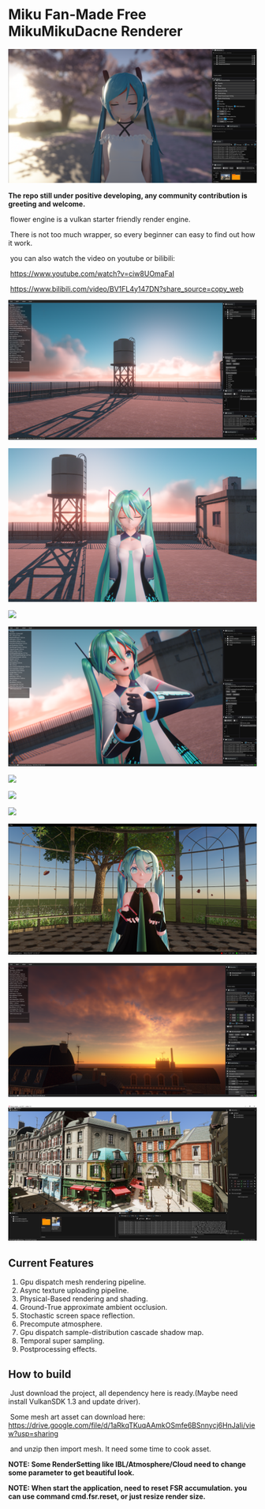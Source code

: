 # Miku Fan-Made Free MikuMikuDacne Renderer

![](Gallery/Snipaste_2023-02-06_10-39-57.png)

**The repo still under positive developing, any community contribution is greeting and welcome.**

​	flower engine is a vulkan starter friendly render engine.

​	There is not too much wrapper, so every beginner can easy to find out how it work.

​	you can also watch the video on youtube or bilibili:

​	https://www.youtube.com/watch?v=ciw8UOmaFaI

​	https://www.bilibili.com/video/BV1FL4y147DN?share_source=copy_web

![](Gallery/202301290.png)

![](Gallery/202301291.png)

![](Gallery/202301292.png)

![](Gallery/202301293.png)

![](Gallery/20012310.png)

![](Gallery/202212311.png)

![](Gallery/20221231.png)

![](Gallery/Snipaste_2022-02-07_21-56-08.png)

![](Gallery/Snipaste_2022-12-20_00-58-17.png)

![](Gallery/Snipaste_2022-05-18_23-56-08.png)

## Current Features

1. Gpu dispatch mesh rendering pipeline.
2. Async texture uploading pipeline.
3. Physical-Based rendering and shading.
4. Ground-True approximate ambient occlusion.
5. Stochastic screen space reflection.
6. Precompute atmosphere.
7. Gpu dispatch sample-distribution cascade shadow map.
8. Temporal super sampling.
9. Postprocessing effects.

## How to build

​	Just download the project, all dependency here is ready.(Maybe need install VulkanSDK 1.3 and update driver).

​	Some mesh art asset can download here: https://drive.google.com/file/d/1aRkqTKuqAAmkOSmfe6BSnnycj6HnJaIi/view?usp=sharing

​	and unzip then import mesh. It need some time to cook asset. 

**NOTE: Some RenderSetting like IBL/Atmosphere/Cloud need to change some parameter to get beautiful look.**

**NOTE: When start the application, need to reset FSR accumulation. you can use command cmd.fsr.reset, or just resize render size.**

